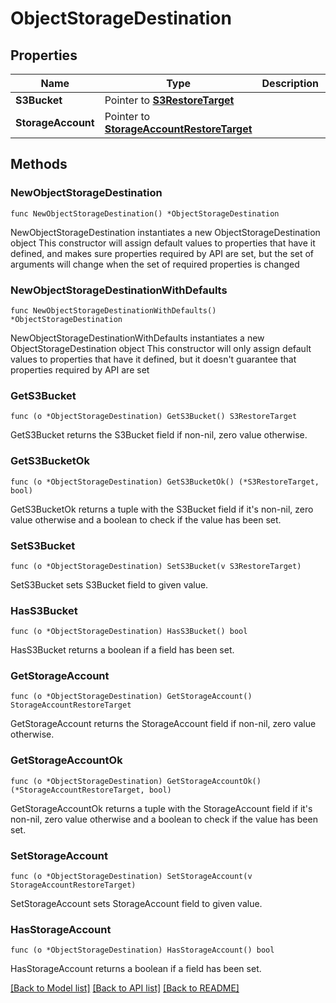 # ObjectStorageDestination

## Properties

Name | Type | Description | Notes
------------ | ------------- | ------------- | -------------
**S3Bucket** | Pointer to [**S3RestoreTarget**](S3RestoreTarget.md) |  | [optional] 
**StorageAccount** | Pointer to [**StorageAccountRestoreTarget**](StorageAccountRestoreTarget.md) |  | [optional] 

## Methods

### NewObjectStorageDestination

`func NewObjectStorageDestination() *ObjectStorageDestination`

NewObjectStorageDestination instantiates a new ObjectStorageDestination object
This constructor will assign default values to properties that have it defined,
and makes sure properties required by API are set, but the set of arguments
will change when the set of required properties is changed

### NewObjectStorageDestinationWithDefaults

`func NewObjectStorageDestinationWithDefaults() *ObjectStorageDestination`

NewObjectStorageDestinationWithDefaults instantiates a new ObjectStorageDestination object
This constructor will only assign default values to properties that have it defined,
but it doesn't guarantee that properties required by API are set

### GetS3Bucket

`func (o *ObjectStorageDestination) GetS3Bucket() S3RestoreTarget`

GetS3Bucket returns the S3Bucket field if non-nil, zero value otherwise.

### GetS3BucketOk

`func (o *ObjectStorageDestination) GetS3BucketOk() (*S3RestoreTarget, bool)`

GetS3BucketOk returns a tuple with the S3Bucket field if it's non-nil, zero value otherwise
and a boolean to check if the value has been set.

### SetS3Bucket

`func (o *ObjectStorageDestination) SetS3Bucket(v S3RestoreTarget)`

SetS3Bucket sets S3Bucket field to given value.

### HasS3Bucket

`func (o *ObjectStorageDestination) HasS3Bucket() bool`

HasS3Bucket returns a boolean if a field has been set.

### GetStorageAccount

`func (o *ObjectStorageDestination) GetStorageAccount() StorageAccountRestoreTarget`

GetStorageAccount returns the StorageAccount field if non-nil, zero value otherwise.

### GetStorageAccountOk

`func (o *ObjectStorageDestination) GetStorageAccountOk() (*StorageAccountRestoreTarget, bool)`

GetStorageAccountOk returns a tuple with the StorageAccount field if it's non-nil, zero value otherwise
and a boolean to check if the value has been set.

### SetStorageAccount

`func (o *ObjectStorageDestination) SetStorageAccount(v StorageAccountRestoreTarget)`

SetStorageAccount sets StorageAccount field to given value.

### HasStorageAccount

`func (o *ObjectStorageDestination) HasStorageAccount() bool`

HasStorageAccount returns a boolean if a field has been set.


[[Back to Model list]](../README.md#documentation-for-models) [[Back to API list]](../README.md#documentation-for-api-endpoints) [[Back to README]](../README.md)


